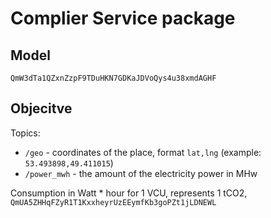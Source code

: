 Complier Service package
========================

Model
-----
`QmW3dTa1QZxnZzpF9TDuHKN7GDKaJDVoQys4u38xmdAGHF`

Objecitve
---------

Topics:

* `/geo` - coordinates of the place, format `lat,lng` (example: `53.493898,49.411015`)
* `/power_mwh` - the amount of the electricity power in MHw


Consumption in Watt * hour for 1 VCU, represents 1 tCO2, `QmUA5ZHHqFZyR1T1KxxheyrUzEEymfKb3goPZt1jLDNEWL`
